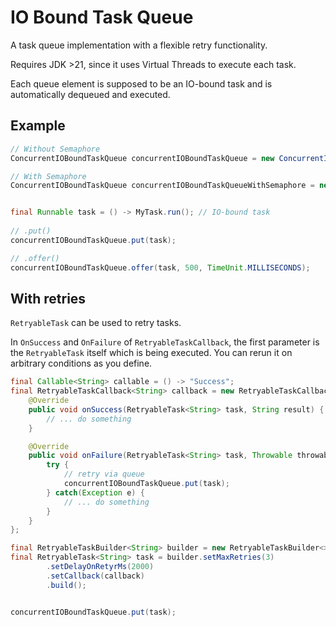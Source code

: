 # IO Bound Task Queue

A task queue implementation with a flexible retry functionality.

Requires JDK >21, since it uses Virtual Threads to execute each task.

Each queue element is supposed to be an IO-bound task and is automatically dequeued and executed.

## Example
```java
// Without Semaphore
ConcurrentIOBoundTaskQueue concurrentIOBoundTaskQueue = new ConcurrentIOBoundTaskQueue();

// With Semaphore
ConcurrentIOBoundTaskQueue concurrentIOBoundTaskQueueWithSemaphore = new ConcurrentIOBoundTaskQueue(100);


final Runnable task = () -> MyTask.run(); // IO-bound task
        
// .put()
concurrentIOBoundTaskQueue.put(task);

// .offer()
concurrentIOBoundTaskQueue.offer(task, 500, TimeUnit.MILLISECONDS);
```

## With retries
`RetryableTask` can be used to retry tasks.

In `OnSuccess` and `OnFailure` of `RetryableTaskCallback`, the first parameter is the `RetryableTask` itself which is being executed.
You can rerun it on arbitrary conditions as you define.

```java
final Callable<String> callable = () -> "Success";
final RetryableTaskCallback<String> callback = new RetryableTaskCallback<>() {
    @Override
    public void onSuccess(RetryableTask<String> task, String result) {
        // ... do something
    }

    @Override
    public void onFailure(RetryableTask<String> task, Throwable throwable) {
        try {
            // retry via queue
            concurrentIOBoundTaskQueue.put(task);
        } catch(Exception e) {
            // ... do something
        }
    }
};

final RetryableTaskBuilder<String> builder = new RetryableTaskBuilder<>(callable);
final RetryableTask<String> task = builder.setMaxRetries(3)
        .setDelayOnRetyrMs(2000)
        .setCallback(callback)
        .build();


concurrentIOBoundTaskQueue.put(task);
```
